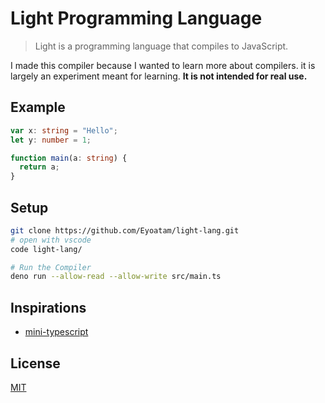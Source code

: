 # Light Programming Language

> Light is a programming language that compiles to JavaScript.

I made this compiler because I wanted to learn more about compilers. it is largely an experiment meant for learning.
**It is not intended for real use.**

## Example

```ts
var x: string = "Hello";
let y: number = 1;

function main(a: string) {
  return a;
}
```

## Setup

```sh
git clone https://github.com/Eyoatam/light-lang.git
# open with vscode
code light-lang/

# Run the Compiler
deno run --allow-read --allow-write src/main.ts
```

## Inspirations

- [mini-typescript](https://github.com/sandersn/mini-typescript)

## License

[MIT](https://github.com/Eyoatam/light-lang/blob/main/LICENSE)
